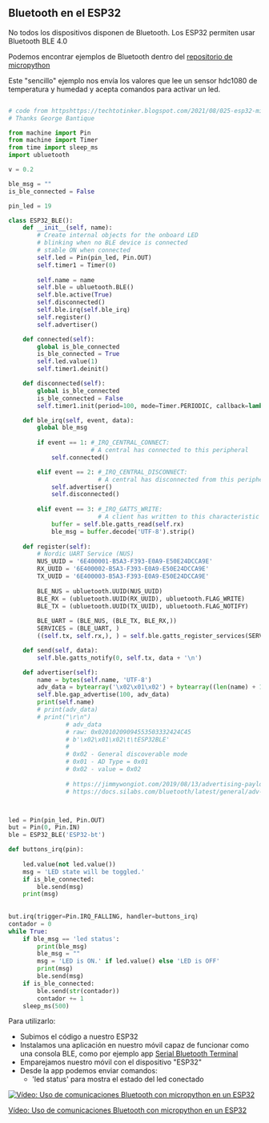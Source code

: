 ## Bluetooth en el ESP32

No todos los dispositivos disponen de Bluetooth. Los ESP32 permiten usar Bluetooth BLE 4.0

Podemos encontrar ejemplos de Bluetooth dentro del [repositorio de micropython](https://github.com/micropython/micropython/blob/master/examples/bluetooth)

Este "sencillo" ejemplo nos envía los valores que lee un sensor hdc1080 de temperatura y humedad y acepta comandos para activar un led.

```python

# code from httpshttps://techtotinker.blogspot.com/2021/08/025-esp32-micropython-esp32-bluetooth.html based in  BLE_uart_peripheral 
# Thanks George Bantique

from machine import Pin
from machine import Timer
from time import sleep_ms
import ubluetooth

v = 0.2

ble_msg = ""
is_ble_connected = False

pin_led = 19

class ESP32_BLE():
    def __init__(self, name):
        # Create internal objects for the onboard LED
        # blinking when no BLE device is connected
        # stable ON when connected
        self.led = Pin(pin_led, Pin.OUT)
        self.timer1 = Timer(0)
        
        self.name = name
        self.ble = ubluetooth.BLE()
        self.ble.active(True)
        self.disconnected()
        self.ble.irq(self.ble_irq)
        self.register()
        self.advertiser()

    def connected(self):
        global is_ble_connected
        is_ble_connected = True         
        self.led.value(1)
        self.timer1.deinit()

    def disconnected(self):
        global is_ble_connected
        is_ble_connected = False        
        self.timer1.init(period=100, mode=Timer.PERIODIC, callback=lambda t: self.led.value(not self.led.value()))

    def ble_irq(self, event, data):
        global ble_msg
        
        if event == 1: #_IRQ_CENTRAL_CONNECT:
                       # A central has connected to this peripheral
            self.connected()

        elif event == 2: #_IRQ_CENTRAL_DISCONNECT:
                         # A central has disconnected from this peripheral.
            self.advertiser()
            self.disconnected()
        
        elif event == 3: #_IRQ_GATTS_WRITE:
                         # A client has written to this characteristic or descriptor.          
            buffer = self.ble.gatts_read(self.rx)
            ble_msg = buffer.decode('UTF-8').strip()
            
    def register(self):        
        # Nordic UART Service (NUS)
        NUS_UUID = '6E400001-B5A3-F393-E0A9-E50E24DCCA9E'
        RX_UUID = '6E400002-B5A3-F393-E0A9-E50E24DCCA9E'
        TX_UUID = '6E400003-B5A3-F393-E0A9-E50E24DCCA9E'
            
        BLE_NUS = ubluetooth.UUID(NUS_UUID)
        BLE_RX = (ubluetooth.UUID(RX_UUID), ubluetooth.FLAG_WRITE)
        BLE_TX = (ubluetooth.UUID(TX_UUID), ubluetooth.FLAG_NOTIFY)
            
        BLE_UART = (BLE_NUS, (BLE_TX, BLE_RX,))
        SERVICES = (BLE_UART, )
        ((self.tx, self.rx,), ) = self.ble.gatts_register_services(SERVICES)

    def send(self, data):
        self.ble.gatts_notify(0, self.tx, data + '\n')

    def advertiser(self):
        name = bytes(self.name, 'UTF-8')
        adv_data = bytearray('\x02\x01\x02') + bytearray((len(name) + 1, 0x09)) + name
        self.ble.gap_advertise(100, adv_data)
        print(self.name)
        # print(adv_data)
        # print("\r\n")
                # adv_data
                # raw: 0x02010209094553503332424C45
                # b'\x02\x01\x02\t\tESP32BLE'
                #
                # 0x02 - General discoverable mode
                # 0x01 - AD Type = 0x01
                # 0x02 - value = 0x02
                
                # https://jimmywongiot.com/2019/08/13/advertising-payload-format-on-ble/
                # https://docs.silabs.com/bluetooth/latest/general/adv-and-scanning/bluetooth-adv-data-basics



led = Pin(pin_led, Pin.OUT)
but = Pin(0, Pin.IN)
ble = ESP32_BLE('ESP32-bt')

def buttons_irq(pin):
    
    led.value(not led.value())
    msg = 'LED state will be toggled.'
    if is_ble_connected:
        ble.send(msg)
    print(msg)
    
    
but.irq(trigger=Pin.IRQ_FALLING, handler=buttons_irq)
contador = 0
while True:
    if ble_msg == 'led status':
        print(ble_msg)
        ble_msg = ""
        msg = 'LED is ON.' if led.value() else 'LED is OFF'
        print(msg)
        ble.send(msg)
    if is_ble_connected:
        ble.send(str(contador))
        contador += 1
    sleep_ms(500)
```

Para utilizarlo:

* Subimos el código a nuestro ESP32
* Instalamos una aplicación en nuestro móvil capaz de funcionar como una consola BLE, como por ejemplo app [Serial Bluetooth Terminal](https://play.google.com/store/apps/details?id=de.kai_morich.serial_bluetooth_terminal&hl=es&gl=US)
* Emparejamos nuestro móvil con el dispositivo "ESP32"
* Desde la app podemos enviar comandos:
    - 'led status' para mostra el estado del led conectado

[![Vídeo: Uso de comunicaciones Bluetooth con micropython en un ESP32](https://img.youtube.com/vi/BtfSm-5dxks/0.jpg)](https://drive.google.com/file/d/1FtHBwX7PBUqPAk-7ZG6YbvNq1NJnh9dy/view?usp=sharing)

[Vídeo: Uso de comunicaciones Bluetooth con micropython en un ESP32](https://drive.google.com/file/d/1FtHBwX7PBUqPAk-7ZG6YbvNq1NJnh9dy/view?usp=sharing)


